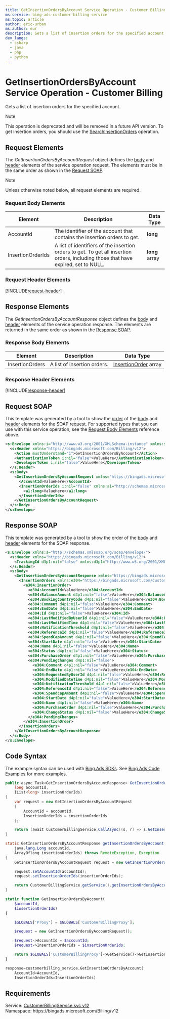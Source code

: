 ```yaml
---
title: GetInsertionOrdersByAccount Service Operation - Customer Billing
ms.service: bing-ads-customer-billing-service
ms.topic: article
author: eric-urban
ms.author: eur
description: Gets a list of insertion orders for the specified account.
dev_langs: 
  - csharp
  - java
  - php
  - python
---
```

# GetInsertionOrdersByAccount Service Operation - Customer Billing
Gets a list of insertion orders for the specified account.

> [!NOTE]
> This operation is deprecated and will be removed in a future API version. To get insertion orders, you should use the [SearchInsertionOrders](searchinsertionorders.md) operation.

## <a name="request"></a>Request Elements
The *GetInsertionOrdersByAccountRequest* object defines the [body](#request-body) and [header](#request-header) elements of the service operation request. The elements must be in the same order as shown in the [Request SOAP](#request-soap). 

> [!NOTE]
> Unless otherwise noted below, all request elements are required.

### <a name="request-body"></a>Request Body Elements

|Element|Description|Data Type|
|-----------|---------------|-------------|
|<a name="accountid"></a>AccountId|The identifier of the account that contains the insertion orders to get.|**long**|
|<a name="insertionorderids"></a>InsertionOrderIds|A list of identifiers of the insertion orders to get. To get all insertion orders, including those that have expired, set to NULL.|**long** array|

### <a name="request-header"></a>Request Header Elements
[!INCLUDE[request-header](./includes/request-header.md)]

## <a name="response"></a>Response Elements
The *GetInsertionOrdersByAccountResponse* object defines the [body](#response-body) and [header](#response-header) elements of the service operation response. The elements are returned in the same order as shown in the [Response SOAP](#response-soap).

### <a name="response-body"></a>Response Body Elements

|Element|Description|Data Type|
|-----------|---------------|-------------|
|<a name="insertionorders"></a>InsertionOrders|A list of insertion orders.|[InsertionOrder](insertionorder.md) array|

### <a name="response-header"></a>Response Header Elements
[!INCLUDE[response-header](./includes/response-header.md)]

## <a name="request-soap"></a>Request SOAP
This template was generated by a tool to show the [order](../guides/services-protocol.md#element-order) of the [body](#request-body) and [header](#request-header) elements for the SOAP request. For supported types that you can use with this service operation, see the [Request Body Elements](#request-header) reference above.

```xml
<s:Envelope xmlns:i="http://www.w3.org/2001/XMLSchema-instance" xmlns:s="http://schemas.xmlsoap.org/soap/envelope/">
  <s:Header xmlns="https://bingads.microsoft.com/Billing/v12">
    <Action mustUnderstand="1">GetInsertionOrdersByAccount</Action>
    <AuthenticationToken i:nil="false">ValueHere</AuthenticationToken>
    <DeveloperToken i:nil="false">ValueHere</DeveloperToken>
  </s:Header>
  <s:Body>
    <GetInsertionOrdersByAccountRequest xmlns="https://bingads.microsoft.com/Billing/v12">
      <AccountId>ValueHere</AccountId>
      <InsertionOrderIds i:nil="false" xmlns:a1="http://schemas.microsoft.com/2003/10/Serialization/Arrays">
        <a1:long>ValueHere</a1:long>
      </InsertionOrderIds>
    </GetInsertionOrdersByAccountRequest>
  </s:Body>
</s:Envelope>
```

## <a name="response-soap"></a>Response SOAP
This template was generated by a tool to show the order of the [body](#response-body) and [header](#response-header) elements for the SOAP response.

```xml
<s:Envelope xmlns:s="http://schemas.xmlsoap.org/soap/envelope/">
  <s:Header xmlns="https://bingads.microsoft.com/Billing/v12">
    <TrackingId d3p1:nil="false" xmlns:d3p1="http://www.w3.org/2001/XMLSchema-instance">ValueHere</TrackingId>
  </s:Header>
  <s:Body>
    <GetInsertionOrdersByAccountResponse xmlns="https://bingads.microsoft.com/Billing/v12">
      <InsertionOrders xmlns:e304="https://bingads.microsoft.com/Customer/v12/Entities" d4p1:nil="false" xmlns:d4p1="http://www.w3.org/2001/XMLSchema-instance">
        <e304:InsertionOrder>
          <e304:AccountId>ValueHere</e304:AccountId>
          <e304:BalanceAmount d4p1:nil="false">ValueHere</e304:BalanceAmount>
          <e304:BookingCountryCode d4p1:nil="false">ValueHere</e304:BookingCountryCode>
          <e304:Comment d4p1:nil="false">ValueHere</e304:Comment>
          <e304:EndDate d4p1:nil="false">ValueHere</e304:EndDate>
          <e304:Id d4p1:nil="false">ValueHere</e304:Id>
          <e304:LastModifiedByUserId d4p1:nil="false">ValueHere</e304:LastModifiedByUserId>
          <e304:LastModifiedTime d4p1:nil="false">ValueHere</e304:LastModifiedTime>
          <e304:NotificationThreshold d4p1:nil="false">ValueHere</e304:NotificationThreshold>
          <e304:ReferenceId d4p1:nil="false">ValueHere</e304:ReferenceId>
          <e304:SpendCapAmount d4p1:nil="false">ValueHere</e304:SpendCapAmount>
          <e304:StartDate d4p1:nil="false">ValueHere</e304:StartDate>
          <e304:Name d4p1:nil="false">ValueHere</e304:Name>
          <e304:Status d4p1:nil="false">ValueHere</e304:Status>
          <e304:PurchaseOrder d4p1:nil="false">ValueHere</e304:PurchaseOrder>
          <e304:PendingChanges d4p1:nil="false">
            <e304:Comment d4p1:nil="false">ValueHere</e304:Comment>
            <e304:EndDate d4p1:nil="false">ValueHere</e304:EndDate>
            <e304:RequestedByUserId d4p1:nil="false">ValueHere</e304:RequestedByUserId>
            <e304:ModifiedDateTime d4p1:nil="false">ValueHere</e304:ModifiedDateTime>
            <e304:NotificationThreshold d4p1:nil="false">ValueHere</e304:NotificationThreshold>
            <e304:ReferenceId d4p1:nil="false">ValueHere</e304:ReferenceId>
            <e304:SpendCapAmount d4p1:nil="false">ValueHere</e304:SpendCapAmount>
            <e304:StartDate d4p1:nil="false">ValueHere</e304:StartDate>
            <e304:Name d4p1:nil="false">ValueHere</e304:Name>
            <e304:PurchaseOrder d4p1:nil="false">ValueHere</e304:PurchaseOrder>
            <e304:ChangeStatus d4p1:nil="false">ValueHere</e304:ChangeStatus>
          </e304:PendingChanges>
        </e304:InsertionOrder>
      </InsertionOrders>
    </GetInsertionOrdersByAccountResponse>
  </s:Body>
</s:Envelope>
```

## <a name="example"></a>Code Syntax
The example syntax can be used with [Bing Ads SDKs](../guides/client-libraries.md). See [Bing Ads Code Examples](../guides/code-examples.md) for more examples.
```csharp
public async Task<GetInsertionOrdersByAccountResponse> GetInsertionOrdersByAccountAsync(
	long accountId,
	IList<long> insertionOrderIds)
{
	var request = new GetInsertionOrdersByAccountRequest
	{
		AccountId = accountId,
		InsertionOrderIds = insertionOrderIds
	};

	return (await CustomerBillingService.CallAsync((s, r) => s.GetInsertionOrdersByAccountAsync(r), request));
}
```
```java
static GetInsertionOrdersByAccountResponse getInsertionOrdersByAccount(
	java.lang.Long accountId,
	ArrayOflong insertionOrderIds) throws RemoteException, Exception
{
	GetInsertionOrdersByAccountRequest request = new GetInsertionOrdersByAccountRequest();

	request.setAccountId(accountId);
	request.setInsertionOrderIds(insertionOrderIds);

	return CustomerBillingService.getService().getInsertionOrdersByAccount(request);
}
```
```php
static function GetInsertionOrdersByAccount(
	$accountId,
	$insertionOrderIds)
{

	$GLOBALS['Proxy'] = $GLOBALS['CustomerBillingProxy'];

	$request = new GetInsertionOrdersByAccountRequest();

	$request->AccountId = $accountId;
	$request->InsertionOrderIds = $insertionOrderIds;

	return $GLOBALS['CustomerBillingProxy']->GetService()->GetInsertionOrdersByAccount($request);
}
```
```python
response=customerbilling_service.GetInsertionOrdersByAccount(
	AccountId=AccountId,
	InsertionOrderIds=InsertionOrderIds)
```

## Requirements
Service: [CustomerBillingService.svc v12](https://clientcenter.api.bingads.microsoft.com/Api/Billing/v12/CustomerBillingService.svc)  
Namespace: https\://bingads.microsoft.com/Billing/v12  

